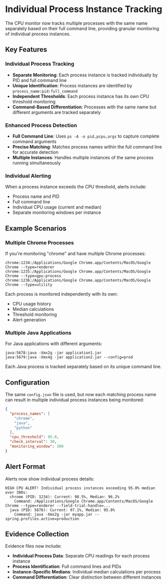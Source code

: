 # Individual Process Instance Tracking

The CPU monitor now tracks multiple processes with the same name separately based on their full command line, providing granular monitoring of individual process instances.

## Key Features

### Individual Process Tracking
- **Separate Monitoring**: Each process instance is tracked individually by PID and full command line
- **Unique Identification**: Process instances are identified by `process_name:pid:full_command`
- **Independent Thresholds**: Each process instance has its own CPU threshold monitoring
- **Command-Based Differentiation**: Processes with the same name but different arguments are tracked separately

### Enhanced Process Detection
- **Full Command Line**: Uses `ps -A -o pid,pcpu,args` to capture complete command arguments
- **Precise Matching**: Matches process names within the full command line for accurate detection
- **Multiple Instances**: Handles multiple instances of the same process running simultaneously

### Individual Alerting
When a process instance exceeds the CPU threshold, alerts include:
- Process name and PID
- Full command line
- Individual CPU usage (current and median)
- Separate monitoring windows per instance

## Example Scenarios

### Multiple Chrome Processes
If you're monitoring "chrome" and have multiple Chrome processes:
```
chrome:1234:/Applications/Google Chrome.app/Contents/MacOS/Google Chrome --type=renderer
chrome:1235:/Applications/Google Chrome.app/Contents/MacOS/Google Chrome --type=gpu-process
chrome:1236:/Applications/Google Chrome.app/Contents/MacOS/Google Chrome --type=utility
```

Each process is monitored independently with its own:
- CPU usage history
- Median calculations
- Threshold monitoring
- Alert generation

### Multiple Java Applications
For Java applications with different arguments:
```
java:5678:java -Xmx2g -jar application1.jar
java:5679:java -Xmx4g -jar application2.jar --config=prod
```

Each Java process is tracked separately based on its unique command line.

## Configuration

The same `config.json` file is used, but now each matching process name can result in multiple individual process instances being monitored:

```json
{
  "process_names": [
    "chrome",
    "java",
    "python"
  ],
  "cpu_threshold": 95.0,
  "check_interval": 30,
  "monitoring_window": 300
}
```

## Alert Format

Alerts now show individual process details:

```
HIGH CPU ALERT! Individual process instances exceeding 95.0% median over 300s:
  chrome (PID: 1234): Current: 98.5%, Median: 96.2%
    Command: /Applications/Google Chrome.app/Contents/MacOS/Google Chrome --type=renderer --field-trial-handle=...
  java (PID: 5678): Current: 97.1%, Median: 95.8%
    Command: java -Xmx2g -jar myapp.jar --spring.profiles.active=production
```

## Evidence Collection

Evidence files now include:
- **Individual Process Data**: Separate CPU readings for each process instance
- **Process Identification**: Full command lines and PIDs
- **Instance-Specific Medians**: Individual median calculations per process
- **Command Differentiation**: Clear distinction between different instances

